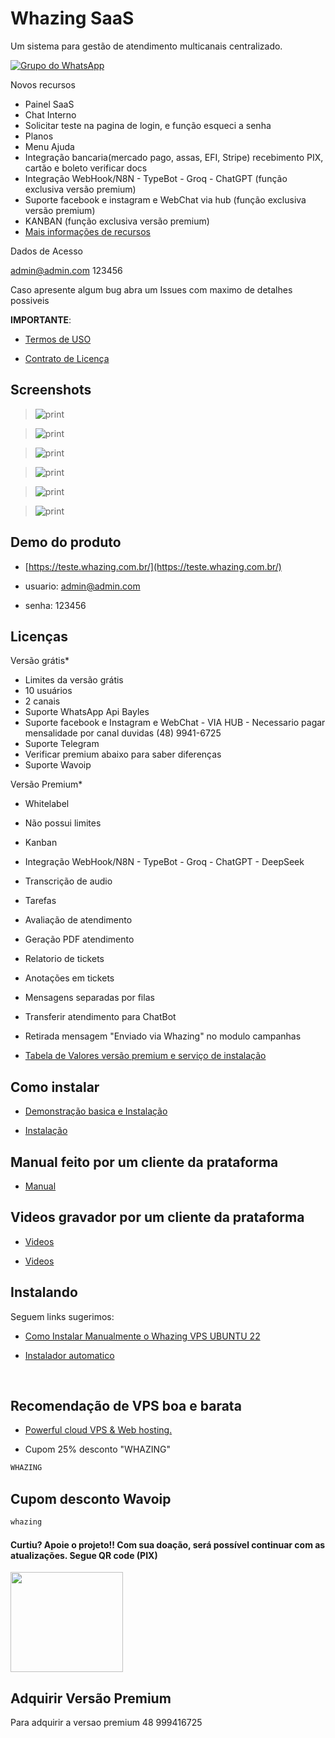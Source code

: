 # Whazing SaaS

Um sistema para gestão de atendimento multicanais centralizado.

[![Grupo do WhatsApp](https://img.shields.io/badge/WhatsApp-Grupo%20Whazing-brightgreen.svg)](https://grupo.whazing.com.br)

Novos recursos
- Painel SaaS
- Chat Interno
- Solicitar teste na pagina de login, e função esqueci a senha
- Planos
- Menu Ajuda
- Integração bancaria(mercado pago, assas, EFI, Stripe) recebimento PIX, cartão e boleto verificar docs
- Integração WebHook/N8N - TypeBot - Groq - ChatGPT (função exclusiva versão premium)
- Suporte facebook e instagram  e WebChat via hub (função exclusiva versão premium)
- KANBAN (função exclusiva versão premium)
- [Mais informações de recursos](docs/recursos.md)

Dados de Acesso

admin@admin.com
123456

Caso apresente algum bug abra um Issues com maximo de detalhes possiveis

**IMPORTANTE**: 

- [Termos de USO](docs/TermosdeUso.md)

- [Contrato de Licença](docs/contratodelicenca.md)

## Screenshots
>![print](screenshots/saas.png) 

>![print](screenshots/atendimento.png)

>![print](screenshots/solicitarteste.png)

>![print](screenshots/kanban.png)

>![print](screenshots/white.png)

>![print](screenshots/dashboard.png)


## Demo do produto

-  [https://teste.whazing.com.br/](https://teste.whazing.com.br/)

- usuario: admin@admin.com
- senha: 123456

## Licenças

Versão grátis*

- Limites da versão grátis 
- 10 usuários
- 2 canais
- Suporte WhatsApp Api Bayles
- Suporte facebook e Instagram  e WebChat - VIA HUB - Necessario pagar mensalidade por canal duvidas (48) 9941-6725
- Suporte Telegram
- Verificar premium abaixo para saber diferenças
- Suporte Wavoip

Versão Premium*

- Whitelabel
- Não possui limites
- Kanban
- Integração WebHook/N8N - TypeBot - Groq - ChatGPT - DeepSeek
- Transcrição de audio
- Tarefas
- Avaliação de atendimento
- Geração PDF atendimento
- Relatorio de tickets
- Anotações em tickets
- Mensagens separadas por filas
- Transferir atendimento para ChatBot
- Retirada mensagem "Enviado via Whazing" no modulo campanhas

-  [Tabela de Valores versão premium e serviço de instalação](docs/TabeladeValores.md)

## Como instalar

-  [Demonstração basica e Instalação](https://www.youtube.com/watch?v=RMztcAwRjxQ)

-  [Instalação](https://youtu.be/3vsXNyGxo58?si=sjnyqHtKgyfSJX7_)

## Manual feito por um cliente da prataforma

-  [Manual](https://ajuda.super-zapp.com.br/)

## Videos gravador por um cliente da prataforma

-  [Videos](https://www.youtube.com/@ZAPPRO-z4i/videos)

-  [Videos](https://www.youtube.com/watch?v=HFFFKtz7IgM)

## Instalando
Seguem links sugerimos:

-  [Como Instalar Manualmente o Whazing VPS UBUNTU 22](docs/Instalacao_manual_docker)

-  [Instalador automatico](https://github.com/cleitonme/Whazing-SaaS.instalador)
<br/>


## Recomendação de VPS boa e barata

-  [Powerful cloud VPS & Web hosting.](https://control.peramix.com/?affid=58)

- Cupom 25% desconto "WHAZING"

```bash
WHAZING
```

## Cupom desconto Wavoip

```bash
whazing
```

#### Curtiu? Apoie o projeto!! Com sua doação, será possível continuar com as atualizações. Segue QR code (PIX)  

[<img src="donate.jpg" height="160" width="180"/>](donate.jpg)

## Adquirir Versão Premium
Para adquirir a versao premium 48 999416725
